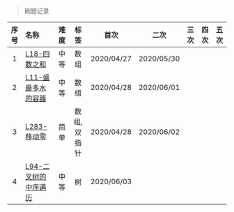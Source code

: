 > 刷题记录


| 序号 | 名称 | 难度 | 标签 | 首次 | 二次 | 三次 | 四次 | 五次 |
| :---: | :---- | :---: | :---: | :---: | :---: | :---: | :---: | :---: |
| 1 | [L18-四数之和](https://leetcode-cn.com/problems/4sum/) | 中等 | 数组  | 2020/04/27 | 2020/05/30 | | ||
| 2 | [L11-盛最多水的容器](https://leetcode-cn.com/problems/container-with-most-water/) | 中等 | 数组 |2020/04/28 | 2020/06/01 | | | |
| 3 | [L283-移动零](https://leetcode-cn.com/problems/move-zeroes/) | 简单 | 数组,双指针 |2020/04/28 | 2020/06/02 | | | |
| 4 | [L94-二叉树的中序遍历](https://leetcode-cn.com/problems/binary-tree-inorder-traversal) | 中等 | 树 |2020/06/03 |  | | | |


